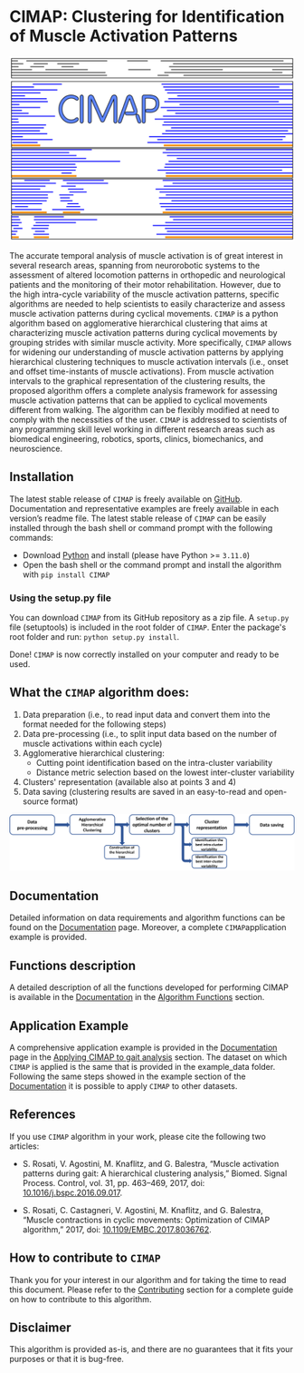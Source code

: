 # CIMAP: Clustering for Identification of Muscle Activation Patterns

<img  src="https://github.com/Biolab-PoliTO/CIMAP/blob/main/docs/source/_static/Logo.png" width="600"/>

The accurate temporal analysis of muscle activation is of great interest in several research areas, spanning from neurorobotic systems to the assessment of altered locomotion patterns in orthopedic and neurological patients and the monitoring of their motor rehabilitation. However, due to the high intra-cycle variability of the muscle activation patterns, specific algorithms are needed to help scientists to easily characterize and assess muscle activation patterns during cyclical movements. ```CIMAP``` is a python algorithm based on agglomerative hierarchical clustering that aims at characterizing muscle activation patterns during cyclical movements by grouping strides with similar muscle activity. More specifically, ```CIMAP``` allows for widening our understanding of muscle activation patterns by applying hierarchical clustering techniques to muscle activation intervals (i.e., onset and offset time-instants of muscle activations). From muscle activation intervals to the graphical representation of the clustering results, the proposed algorithm offers a complete analysis framework for assessing muscle activation patterns that can be applied to cyclical movements different from walking. The algorithm can be flexibly modified at need to comply with the necessities of the user. ```CIMAP``` is addressed to scientists of any programming skill level working in different research areas such as biomedical engineering, robotics, sports, clinics, biomechanics, and neuroscience.

## Installation
The latest stable release of ```CIMAP``` is freely available on [GitHub](https://github.com/Biolab-PoliTO/CIMAP). Documentation and representative examples are freely available in each version’s readme file. The latest stable release of ```CIMAP``` can be easily installed through the bash shell or command prompt with the following commands:

-	Download [Python]( https://www.python.org/downloads/) and install (please have Python >= ```3.11.0```)
-	Open the bash shell or the command prompt and install the algorithm with ```pip install CIMAP```

### Using the setup.py file
You can download ```CIMAP``` from its GitHub repository as a zip file. A ```setup.py``` file (setuptools) is included in the root folder of ```CIMAP```. Enter the package's
root folder and run: ```python setup.py install```.

Done! ```CIMAP``` is now correctly installed on your computer and ready to be used.

## What the ```CIMAP``` algorithm does:
1.	Data preparation (i.e., to read input data and convert them into the format needed for the following steps)
2.	Data pre-processing (i.e., to split input data based on the number of muscle activations within each cycle)
3.	Agglomerative hierarchical clustering:
      -	Cutting point identification based on the intra-cluster variability
      -	Distance metric selection based on the lowest inter-cluster variability
4.	Clusters' representation (available also at points 3 and 4)
5.	Data saving (clustering results are saved in an easy-to-read and open-source format)

<img  src="https://github.com/Biolab-PoliTO/CIMAP/blob/main/docs/source/_static/CIMAPworkflow.png"/>

## Documentation
Detailed information on data requirements and algorithm functions can be found on the [Documentation](https://biolab-polito.github.io/CIMAP/index.html) page. Moreover, a complete ``CIMAP``application example is provided.

## Functions description
A detailed description of all the functions developed for performing CIMAP is available in the [Documentation](https://biolab-polito.github.io/CIMAP/index.html) in the [Algorithm Functions](https://biolab-polito.github.io/CIMAP/CIMAP.html) section.

## Application Example
A comprehensive application example is provided in the [Documentation](https://biolab-polito.github.io/CIMAP/index.html) page in the [Applying CIMAP to gait analysis](https://biolab-polito.github.io/CIMAP/example.html) section. The dataset on which ```CIMAP``` is applied is the same that is provided in the example_data folder. Following the same steps showed in the example section of the [Documentation](https://biolab-polito.github.io/CIMAP/index.html) it is possible to apply ```CIMAP``` to other datasets.

## References
If you use ```CIMAP``` algorithm in your work, please cite the following two articles:

- S. Rosati, V. Agostini, M. Knaflitz, and G. Balestra, “Muscle activation patterns during gait: A hierarchical clustering analysis,” Biomed. Signal Process. Control, vol. 31, pp. 463–469, 2017, doi: [10.1016/j.bspc.2016.09.017](https://doi.org/10.1016/j.bspc.2016.09.017).

- S. Rosati, C. Castagneri, V. Agostini, M. Knaflitz, and G. Balestra, “Muscle contractions in cyclic movements: Optimization of CIMAP algorithm,” 2017, doi: [10.1109/EMBC.2017.8036762](https://doi.org/10.1109/EMBC.2017.8036762).


## How to contribute to ``CIMAP``
Thank you for your interest in our algorithm and for taking the time to read this document. Please refer to the [Contributing]( https://biolab-polito.github.io/CIMAP/contribution.html) section for a complete guide on how to contribute to this algorithm.

## Disclaimer
This algorithm is provided as-is, and there are no guarantees that it fits your purposes or that it is bug-free.
